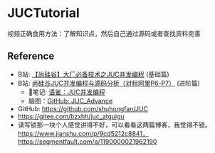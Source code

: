 # JUCTutorial



视频正确食用方法：了解知识点，然后自己通过源码或者查找资料完善



## Reference
* B站: [【尚硅谷】大厂必备技术之JUC并发编程](https://www.bilibili.com/video/BV1Kw411Z7dF) (基础篇)
* B站: [尚硅谷JUC并发编程与源码分析（对标阿里P6-P7）](https://www.bilibili.com/video/BV1ar4y1x727/) (进阶篇)
  * 📒笔记: [语雀：JUC并发编程](https://www.yuque.com/gongxi-wssld/csm31d)
  * 脑图：[GitHub: JUC_Advance](https://github.com/hao888TUV/JUC_Advance)
* GitHub: https://github.com/shuhongfan/JUC
* https://gitee.com/bzxhh/juc_atguigu
* 读写锁那一块个人感觉讲得不好，可以看看这两篇博客，我觉得不错。https://www.jianshu.com/p/9cd5212c8841，https://segmentfault.com/a/1190000021962190
